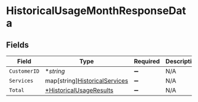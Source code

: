 # HistoricalUsageMonthResponseData


## Fields

| Field                                                                      | Type                                                                       | Required                                                                   | Description                                                                | Example                                                                    |
| -------------------------------------------------------------------------- | -------------------------------------------------------------------------- | -------------------------------------------------------------------------- | -------------------------------------------------------------------------- | -------------------------------------------------------------------------- |
| `CustomerID`                                                               | **string*                                                                  | :heavy_minus_sign:                                                         | N/A                                                                        | x4xCwxxJxGCx123Rx5xTx                                                      |
| `Services`                                                                 | map[string][HistoricalServices](../../models/shared/historicalservices.md) | :heavy_minus_sign:                                                         | N/A                                                                        |                                                                            |
| `Total`                                                                    | [*HistoricalUsageResults](../../models/shared/historicalusageresults.md)   | :heavy_minus_sign:                                                         | N/A                                                                        |                                                                            |